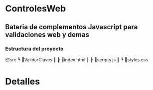 # ControlesWeb

## Bateria de complementos Javascript para validaciones web y demas

### Estructura del proyecto

📦src
┗ 📂ValidarClaves
┃ ┣ 📜index.html
┃ ┣ 📜scripts.js
┃ ┗ 📜styles.css

# Detalles
